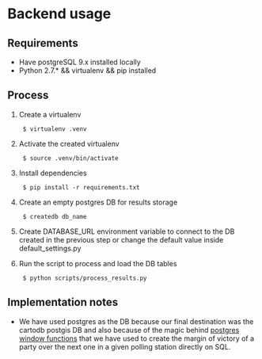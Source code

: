 Backend usage
=============

## Requirements
* Have postgreSQL 9.x installed locally
* Python 2.7.\* && virtualenv && pip installed 

## Process
1. Create a virtualenv

        $ virtualenv .venv

2. Activate the created virtualenv

        $ source .venv/bin/activate

3. Install dependencies

        $ pip install -r requirements.txt

4. Create an empty postgres DB for results storage

        $ createdb db_name

5. Create DATABASE_URL environment variable to connect to the DB created in the previous step or change the default value inside default_settings.py

6. Run the script to process and load the DB tables

        $ python scripts/process_results.py  

## Implementation notes

* We have used postgres as the DB because our final destination was the cartodb postgis DB and also because of the magic behind [postgres window functions](http://www.postgresql.org/docs/9.4/static/functions-window.html) that we have used to create the margin of victory of a party over the next one in a given polling station directly on SQL.
